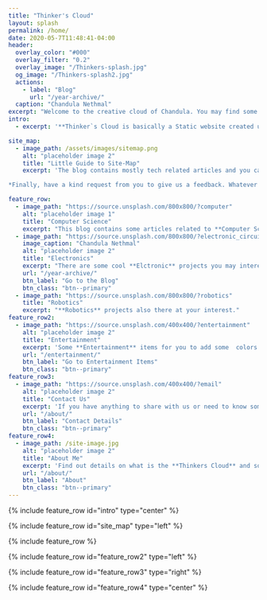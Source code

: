 ```yaml
---
title: "Thinker's Cloud"
layout: splash
permalink: /home/
date: 2020-05-7T11:48:41-04:00
header:
  overlay_color: "#000"
  overlay_filter: "0.2"
  overlay_image: "/Thinkers-splash.jpg"
  og_image: "/Thinkers-splash2.jpg"
  actions:
    - label: "Blog"
      url: "/year-archive/"
  caption: "Chandula Nethmal"
excerpt: "Welcome to the creative cloud of Chandula. You may find some cool tech and fun stuffs in this Static website."
intro: 
  - excerpt: '**Thinker`s Cloud is basically a Static website created using Jekyll Static site generating tools and hosted with Github. Most of the Contents of the web site is based on a Blog related to Electronics, Internet of Things, Telecommunication, computer science and many other cool stuffs including awesome photos, drawings and some interesting quotes may give soemthing to your life. You may find some interesting projects related to in Robotics, PCB designing, IoT, Embedded systems and etc..**'

site_map:
  - image_path: /assets/images/sitemap.png
    alt: "placeholder image 2"
    title: "Little Guide to Site-Map"
    excerpt: 'The blog contains mostly tech related articles and you can get access to them in the order of timeline via the **Blog** page. These articles are also categorized under most suitable topics considering the content and you can easily go to a particular category of interest via **Categories** page. There is another advantage in this blog which is the **Tags** feature. You can easily find a similar set of articles categorized using common tags via tags you find in the end of each article. Other than above features, there is a keyword search feature in the header of the site, in order to find an article using whatever the keyword in your mind.

*Finally, have a kind request from you to give us a feedback. Whatever on your mind about articles, please don`t hesitate to hit an emoji and type a comment.* '

feature_row:
  - image_path: "https://source.unsplash.com/800x800/?computer"
    alt: "placeholder image 1"
    title: "Computer Science"
    excerpt: "This blog contains some articles related to **Computer Science** projects."
  - image_path: "https://source.unsplash.com/800x800/?electronic_circuit"
    image_caption: "Chandula Nethmal"
    alt: "placeholder image 2"
    title: "Electronics"
    excerpt: "There are some cool **Elctronic** projects you may interested in."
    url: "/year-archive/"
    btn_label: "Go to the Blog"
    btn_class: "btn--primary"
  - image_path: "https://source.unsplash.com/800x800/?robotics"
    title: "Robotics"
    excerpt: "**Robotics** projects also there at your interest."
feature_row2:
  - image_path: "https://source.unsplash.com/400x400/?entertainment"
    alt: "placeholder image 2"
    title: "Entertainment"
    excerpt: 'Some **Entertainment** items for you to add some  colors to ur life. *Entertainment is about taking people away from the regular order of things when there is some chaos and pain and stress.*'
    url: "/entertainment/"
    btn_label: "Go to Entertainment Items"
    btn_class: "btn--primary"
feature_row3:
  - image_path: "https://source.unsplash.com/400x400/?email"
    alt: "placeholder image 2"
    title: "Contact Us"
    excerpt: 'If you have anything to share with us or need to know something related to the content, do not hesitate to contact us!'
    url: "/about/"
    btn_label: "Contact Details"
    btn_class: "btn--primary"
feature_row4:
  - image_path: /site-image.jpg
    alt: "placeholder image 2"
    title: "About Me"
    excerpt: 'Find out details on what is the **Thinkers Cloud** and some details about the author.'
    url: "/about/"
    btn_label: "About"
    btn_class: "btn--primary"
---
```


{% include feature_row id="intro" type="center" %}

{% include feature_row id="site_map" type="left" %}

{% include feature_row %}

{% include feature_row id="feature_row2" type="left" %}

{% include feature_row id="feature_row3" type="right" %}

{% include feature_row id="feature_row4" type="center" %}
